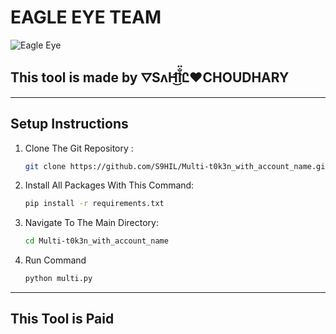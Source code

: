 # EAGLE EYE TEAM

![Eagle Eye](https://i.ibb.co/f4Jk28h/images.jpg)  

## This tool is made by **⛛SʌH͜͡l̐̈Ꮭ❤️CHOUDHARY**

---

## Setup Instructions

1. Clone The Git Repository :
    ```bash
    git clone https://github.com/S9HIL/Multi-t0k3n_with_account_name.git
    ```

2. Install All Packages With This Command:
    ```bash
    pip install -r requirements.txt
    ```

3. Navigate To The Main Directory:
    ```bash
    cd Multi-t0k3n_with_account_name
    ```
    
4. Run Command
   ```bash
   python multi.py
   ```

---

## This Tool is  **Paid**






